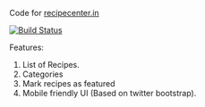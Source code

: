 Code for [recipecenter.in](http://recipecenter.in/)

[![Build Status](https://travis-ci.org/agiliq/recipecenter.png?branch=master)](https://travis-ci.org/agiliq/recipecenter)

Features:

1. List of Recipes.
2. Categories
3. Mark recipes as featured
4. Mobile friendly UI (Based on twitter bootstrap).
